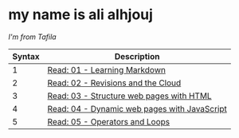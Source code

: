 # my name is ali alhjouj
*I'm from Tafila*

| Syntax      | Description |
| ----------- | ----------- |
|   1   | [Read: 01 - Learning Markdown ](Read01)       |
| 2   | [Read: 02 - Revisions and the Cloud](Read02)        |
| 3   | [ Read: 03 - Structure web pages with HTML](Read03)  |
| 4   | [Read: 04 - Dynamic web pages with JavaScript](Read04)  |
| 5   | [ Read: 05 - Operators and Loops](Read05)  |
